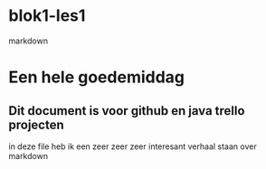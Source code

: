 # blok1-les1
markdown

<!DOCTYPE markdown>

# Een hele goedemiddag

## Dit document is voor github en java trello projecten

in deze file heb ik een zeer zeer zeer interesant verhaal staan over markdown
